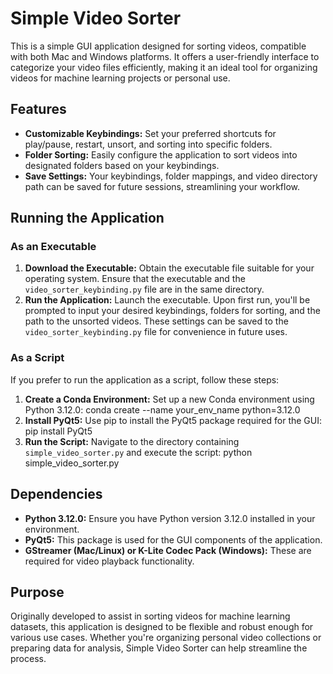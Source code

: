 # Simple Video Sorter

This is a simple GUI application designed for sorting videos, compatible with both Mac and Windows platforms. It offers a user-friendly interface to categorize your video files efficiently, making it an ideal tool for organizing videos for machine learning projects or personal use.

## Features

- **Customizable Keybindings:** Set your preferred shortcuts for play/pause, restart, unsort, and sorting into specific folders.
- **Folder Sorting:** Easily configure the application to sort videos into designated folders based on your keybindings.
- **Save Settings:** Your keybindings, folder mappings, and video directory path can be saved for future sessions, streamlining your workflow.

## Running the Application

### As an Executable

1. **Download the Executable:** Obtain the executable file suitable for your operating system. Ensure that the executable and the `video_sorter_keybinding.py` file are in the same directory.
2. **Run the Application:** Launch the executable. Upon first run, you'll be prompted to input your desired keybindings, folders for sorting, and the path to the unsorted videos. These settings can be saved to the `video_sorter_keybinding.py` file for convenience in future uses.

### As a Script

If you prefer to run the application as a script, follow these steps:

1. **Create a Conda Environment:** Set up a new Conda environment using Python 3.12.0:
    conda create --name your_env_name python=3.12.0
2. **Install PyQt5:** Use pip to install the PyQt5 package required for the GUI:
    pip install PyQt5
3. **Run the Script:** Navigate to the directory containing `simple_video_sorter.py` and execute the script:
    python simple_video_sorter.py


## Dependencies

- **Python 3.12.0:** Ensure you have Python version 3.12.0 installed in your environment.
- **PyQt5:** This package is used for the GUI components of the application.
- **GStreamer (Mac/Linux) or K-Lite Codec Pack (Windows):** These are required for video playback functionality.

## Purpose

Originally developed to assist in sorting videos for machine learning datasets, this application is designed to be flexible and robust enough for various use cases. Whether you're organizing personal video collections or preparing data for analysis, Simple Video Sorter can help streamline the process.
